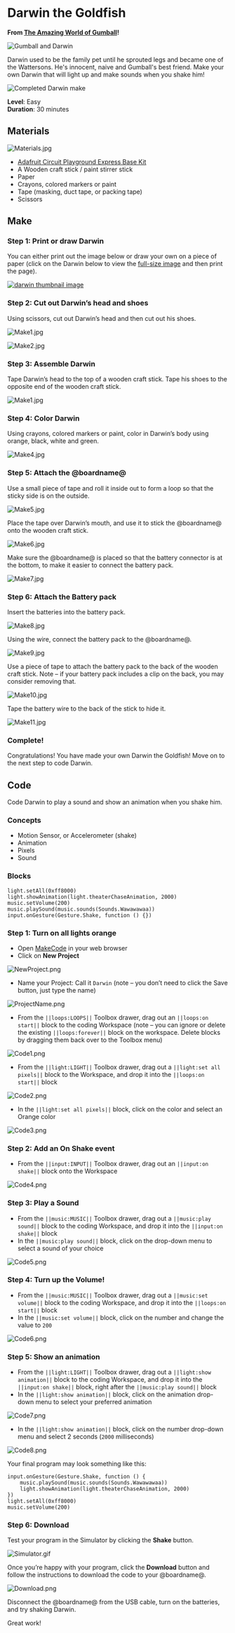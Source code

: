 # Darwin the Goldfish

**From [The Amazing World of Gumball](https://www.cartoonnetwork.com/video/gumball/index.html)!**

![Gumball and Darwin](/static/cp/projects/cartoon-network/darwin-goldfish/gumball-header.png)

Darwin used to be the family pet until he sprouted legs and became one of the Wattersons. He's innocent, naive and Gumball's best friend. Make your own Darwin that will light up and make sounds when you shake him! 

![Completed Darwin make](/static/cp/projects/cartoon-network/darwin-goldfish/darwin-project.gif)

**Level**: Easy<br/>
**Duration**: 30 minutes

## Materials

![Materials.jpg](/static/cp/projects/cartoon-network/darwin-goldfish/materials.jpg)

* [Adafruit Circuit Playground Express Base Kit](https://www.adafruit.com/product/3517)
* A Wooden craft stick / paint stirrer stick
* Paper
* Crayons, colored markers or paint
* Tape (masking, duct tape, or packing tape)
* Scissors

## Make

### Step 1: Print or draw Darwin

You can either print out the image below or draw your own on a piece of paper (click on the Darwin below to view the [full-size image](/static/cp/projects/cartoon-network/darwin-goldfish/darwin.png) and then print the page).

[![darwin thumbnail image](/static/cp/projects/cartoon-network/darwin-goldfish/darwin-thumb.png)](/static/cp/projects/cartoon-network/darwin-goldfish/darwin.png)

### Step 2: Cut out Darwin’s head and shoes

Using scissors, cut out Darwin’s head and then cut out his shoes.

![Make1.jpg](/static/cp/projects/cartoon-network/darwin-goldfish/make1.jpg)


![Make2.jpg](/static/cp/projects/cartoon-network/darwin-goldfish/make2.jpg)


### Step 3: Assemble Darwin

Tape Darwin’s head to the top of a wooden craft stick. Tape his shoes to the opposite end of the wooden craft stick. 

![Make1.jpg](/static/cp/projects/cartoon-network/darwin-goldfish/make3.jpg)

### Step 4: Color Darwin

Using crayons, colored markers or paint, color in Darwin’s body using orange, black, white and green.

![Make4.jpg](/static/cp/projects/cartoon-network/darwin-goldfish/make4.jpg)

### Step 5: Attach the @boardname@

Use a small piece of tape and roll it inside out to form a loop so that the sticky side is on the outside.

![Make5.jpg](/static/cp/projects/cartoon-network/darwin-goldfish/make5.jpg)

Place the tape over Darwin’s mouth, and use it to stick the @boardname@ onto the wooden craft stick.

![Make6.jpg](/static/cp/projects/cartoon-network/darwin-goldfish/make6.jpg)

Make sure the @boardname@ is placed so that the battery connector is at the bottom, to make it easier to connect the battery pack. 

![Make7.jpg](/static/cp/projects/cartoon-network/darwin-goldfish/make7.jpg)

### Step 6: Attach the Battery pack

Insert the batteries into the battery pack. 

![Make8.jpg](/static/cp/projects/cartoon-network/darwin-goldfish/make8.jpg)

Using the wire, connect the battery pack to the @boardname@. 

![Make9.jpg](/static/cp/projects/cartoon-network/darwin-goldfish/make9.jpg)

Use a piece of tape to attach the battery pack to the back of the wooden craft stick. Note – if your battery pack includes a clip on the back, you may consider removing that. 

![Make10.jpg](/static/cp/projects/cartoon-network/darwin-goldfish/make10.jpg)

Tape the battery wire to the back of the stick to hide it. 

![Make11.jpg](/static/cp/projects/cartoon-network/darwin-goldfish/make11.jpg)

### Complete!

Congratulations! You have made your own Darwin the Goldfish! 
Move on to the next step to code Darwin.

## Code

Code Darwin to play a sound and show an animation when you shake him.

### Concepts

* Motion Sensor, or Accelerometer (shake) 
* Animation 
* Pixels 
* Sound

### Blocks

```cards
light.setAll(0xff8000)
light.showAnimation(light.theaterChaseAnimation, 2000)
music.setVolume(200)
music.playSound(music.sounds(Sounds.Wawawawaa))
input.onGesture(Gesture.Shake, function () {})
```

### Step 1: Turn on all lights orange

* Open [MakeCode](@homeurl@) in your web browser 
* Click on **New Project**

![NewProject.png](/static/cp/projects/cartoon-network/darwin-goldfish/new-project.png)


* Name your Project: Call it ``Darwin`` (note – you don’t need to click the Save button, just type the name)

![ProjectName.png](/static/cp/projects/cartoon-network/darwin-goldfish/project-name.png)

* From the ``||loops:LOOPS||`` Toolbox drawer, drag out an ``||loops:on start||`` block to the coding Workspace (note – you can ignore or delete the existing ``||loops:forever||`` block on the workspace. Delete blocks by dragging them back over to the Toolbox menu) 

![Code1.png](/static/cp/projects/cartoon-network/darwin-goldfish/code1.png)

* From the ``||light:LIGHT||`` Toolbox drawer, drag out a ``||light:set all pixels||`` block to the Workspace, and drop it into the ``||loops:on start||`` block 

![Code2.png](/static/cp/projects/cartoon-network/darwin-goldfish/code2.png)

* In the ``||light:set all pixels||`` block, click on the color and select an Orange color 

![Code3.png](/static/cp/projects/cartoon-network/darwin-goldfish/code3.png)

### Step 2: Add an On Shake event

* From the ``||input:INPUT||`` Toolbox drawer, drag out an ``||input:on shake||`` block onto the Workspace 

![Code4.png](/static/cp/projects/cartoon-network/darwin-goldfish/code4.png)

### Step 3: Play a Sound

* From the ``||music:MUSIC||`` Toolbox drawer, drag out a ``||music:play sound||`` block to the coding Workspace, and drop it into the ``||input:on shake||`` block 
* In the ``||music:play sound||`` block, click on the drop-down menu to select a sound of your choice 

![Code5.png](/static/cp/projects/cartoon-network/darwin-goldfish/code5.png)

### Step 4: Turn up the Volume!

* From the ``||music:MUSIC||`` Toolbox drawer, drag out a ``||music:set volume||`` block to the coding Workspace, and drop it into the ``||loops:on start||`` block 
* In the ``||music:set volume||`` block, click on the number and change the value to `200`

![Code6.png](/static/cp/projects/cartoon-network/darwin-goldfish/code6.png)

### Step 5: Show an animation

* From the ``||light:LIGHT||`` Toolbox drawer, drag out a ``||light:show animation||`` block to the coding Workspace, and drop it into the ``||input:on shake||`` block, right after the ``||music:play sound||`` block
* In the ``||light:show animation||`` block, click on the animation drop-down menu to select your preferred animation

![Code7.png](/static/cp/projects/cartoon-network/darwin-goldfish/code7.png)

* In the ``||light:show animation||`` block, click on the number drop-down menu and select 2 seconds (`2000` milliseconds)

![Code8.png](/static/cp/projects/cartoon-network/darwin-goldfish/code8.png)

Your final program may look something like this:

```blocks
input.onGesture(Gesture.Shake, function () {
    music.playSound(music.sounds(Sounds.Wawawawaa))
    light.showAnimation(light.theaterChaseAnimation, 2000)
})
light.setAll(0xff8000)
music.setVolume(200)
```

### Step 6: Download

Test your program in the Simulator by clicking the **Shake** button. 

![Simulator.gif](/static/cp/projects/cartoon-network/darwin-goldfish/simulator.gif)

Once you’re happy with your program, click the **Download** button and follow the instructions to download the code to your @boardname@. 

![Download.png](/static/cp/projects/cartoon-network/darwin-goldfish/download.png)

Disconnect the @boardname@ from the USB cable, turn on the batteries, and try shaking Darwin.

Great work!
